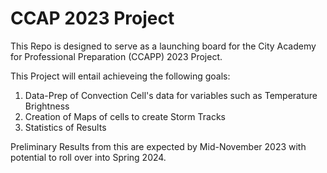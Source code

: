# CCAP 2023 Project
This Repo is designed to serve as a launching board for the City Academy for Professional Preparation (CCAPP) 2023 Project.

This Project will entail achieveing the following goals:

1. Data-Prep of Convection Cell's data for variables such as Temperature Brightness
2. Creation of Maps of cells to create Storm Tracks
3. Statistics of Results

Preliminary Results from this are expected by Mid-November 2023 with potential to roll over into Spring 2024.
